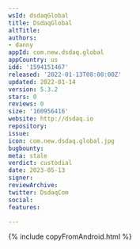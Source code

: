 ```yaml
---
wsId: dsdaqGlobal
title: DsdaqGlobal
altTitle: 
authors:
- danny 
appId: com.new.dsdaq.global
appCountry: us
idd: '1594151467'
released: '2022-01-13T08:00:00Z'
updated: 2022-01-14
version: 5.3.2
stars: 0
reviews: 0
size: '160956416'
website: http://dsdaq.io
repository: 
issue: 
icon: com.new.dsdaq.global.jpg
bugbounty: 
meta: stale
verdict: custodial
date: 2023-05-13
signer: 
reviewArchive: 
twitter: DsdaqCom
social: 
features: 

---
```


{% include copyFromAndroid.html %}
